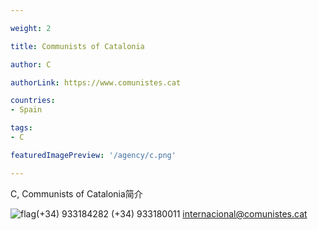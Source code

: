 ```yaml
---

weight: 2

title: Communists of Catalonia

author: C

authorLink: https://www.comunistes.cat 

countries: 
- Spain

tags: 
- C

featuredImagePreview: '/agency/c.png'

---
```


C, Communists of Catalonia简介 

<!--more-->

![flag](/agency/c.png)(+34) 933184282 (+34) 933180011 internacional@comunistes.cat